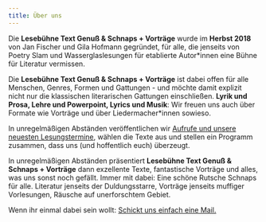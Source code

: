 ```yaml
---
title: Über uns
---
```


[](fotos/schnaps.jpg)

Die **Lesebühne Text Genuß & Schnaps + Vorträge** wurde im **Herbst 2018** von Jan Fischer und Gila Hofmann gegründet, für alle, die jenseits von Poetry Slam und Wasserglaslesungen für etablierte Autor*innen eine Bühne für Literatur vermissen.

Die **Lesebühne Text Genuß & Schnaps + Vorträge** ist dabei offen für alle Menschen, Genres, Formen und Gattungen - und möchte damit explizit nicht nur die klassischen literarischen Gattungen einschließen. **Lyrik und Prosa, Lehre und Powerpoint, Lyrics und Musik**: Wir freuen uns auch über Formate wie Vorträge und über Liedermacher*innen sowieso.

In unregelmäßigen Abständen veröffentlichen wir [Aufrufe und unsere neuesten Lesungstermine](/), wählen die Texte aus und stellen ein Programm zusammen, dass uns (und hoffentlich euch) überzeugt.

In unregelmäßigen Abständen präsentiert **Lesebühne Text Genuß & Schnaps + Vorträge** dann exzellente Texte, fantastische Vorträge und alles, was uns sonst noch gefällt. Immer mit dabei: Eine schöne Rutsche Schnaps für alle. Literatur jenseits der Duldungsstarre, Vorträge jenseits muffiger Vorlesungen, Räusche auf unerforschtem Gebiet.

Wenn ihr einmal dabei sein wollt: [Schickt uns einfach eine Mail.](/kontakt.html)